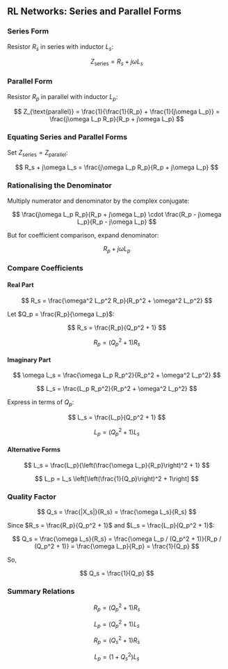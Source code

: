 ## RL Networks: Series and Parallel Forms

### Series Form

Resistor $R_s$ in series with inductor $L_s$:

$$
Z_{\text{series}} = R_s + j\omega L_s
$$

### Parallel Form

Resistor $R_p$ in parallel with inductor $L_p$:

$$
Z_{\text{parallel}} = \frac{1}{\frac{1}{R_p} + \frac{1}{j\omega L_p}} = \frac{j\omega L_p R_p}{R_p + j\omega L_p}
$$

### Equating Series and Parallel Forms

Set $Z_{\text{series}} = Z_{\text{parallel}}$:

$$
R_s + j\omega L_s = \frac{j\omega L_p R_p}{R_p + j\omega L_p}
$$

### Rationalising the Denominator

Multiply numerator and denominator by the complex conjugate:

$$
\frac{j\omega L_p R_p}{R_p + j\omega L_p} \cdot \frac{R_p - j\omega L_p}{R_p - j\omega L_p}
$$

But for coefficient comparison, expand denominator:

$$
R_p + j\omega L_p
$$

### Compare Coefficients

#### Real Part

$$
R_s = \frac{\omega^2 L_p^2 R_p}{R_p^2 + \omega^2 L_p^2}
$$

Let $Q_p = \frac{R_p}{\omega L_p}$:

$$
R_s = \frac{R_p}{Q_p^2 + 1}
$$

$$
R_p = (Q_p^2 + 1) R_s
$$

#### Imaginary Part

$$
\omega L_s = \frac{\omega L_p R_p^2}{R_p^2 + \omega^2 L_p^2}
$$

$$
L_s = \frac{L_p R_p^2}{R_p^2 + \omega^2 L_p^2}
$$

Express in terms of $Q_p$:

$$
L_s = \frac{L_p}{Q_p^2 + 1}
$$

$$
L_p = (Q_p^2 + 1) L_s
$$

#### Alternative Forms

$$
L_s = \frac{L_p}{\left(\frac{\omega L_p}{R_p}\right)^2 + 1}
$$

$$
L_p = L_s \left[\left(\frac{1}{Q_p}\right)^2 + 1\right]
$$

### Quality Factor

$$
Q_s = \frac{|X_s|}{R_s} = \frac{\omega L_s}{R_s}
$$

Since $R_s = \frac{R_p}{Q_p^2 + 1}$ and $L_s = \frac{L_p}{Q_p^2 + 1}$:

$$
Q_s = \frac{\omega L_s}{R_s} = \frac{\omega L_p / (Q_p^2 + 1)}{R_p / (Q_p^2 + 1)} = \frac{\omega L_p}{R_p} = \frac{1}{Q_p}
$$

So,

$$
Q_s = \frac{1}{Q_p}
$$

### Summary Relations

$$
R_p = (Q_p^2 + 1) R_s
$$

$$
L_p = (Q_p^2 + 1) L_s
$$

$$
R_p = (Q_s^2 + 1) R_s
$$

$$
L_p = (1 + Q_s^2) L_s
$$
